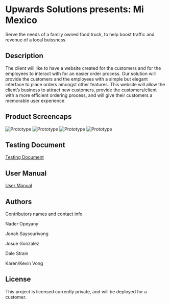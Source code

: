 # Upwards Solutions presents: Mi Mexico

Serve the needs of a family owned food truck, to help boost traffic and revenue of a local buissness. 

## Description

The client will like to have a website created for the customers and for the employees to interact with for an easier order process. Our solution will provide the customers and the employees with a simple but elegant interface to place orders amongst other features. This website will allow the client’s business to attract new customers, provide the customers/client with a more efficient ordering process, and will give their customers a memorable user experience.



## Product Screencaps
![Prototype](https://user-images.githubusercontent.com/72956563/205565871-6a93d8a2-8301-4dd0-8b69-55a7ff5cdde2.png)
![Prototype](https://user-images.githubusercontent.com/72956563/205565919-69e18fd7-63a7-4d46-9a31-558db589bb52.png)
![Prototype](https://user-images.githubusercontent.com/72956563/205565947-3c886275-3e28-4b17-8911-e43e736cfb98.png)
![Prototype](https://user-images.githubusercontent.com/72956563/205566013-119294d9-b7f9-4325-a57d-f2ff2c83e85e.png)

## Testing Document
[Testing Document](https://docs.google.com/document/d/1S9aIFWkwyDdR5nAS9TW-zonTq7j7oapUx3jXG9TU-CM/edit#)
## User Manual
[User Manual](https://docs.google.com/document/d/1WL_PGaS0jO3edQbrz3X91hY0xS1_LIB93JcTiMoyw64/edit#)

## Authors

Contributors names and contact info

Nader Opeyany

Jonah Saysourivong

Josue Gonzalez

Dale Strain

Karen/Kevin Vong


## License

This project is licensed currently private, and will be deployed for a customer. 

